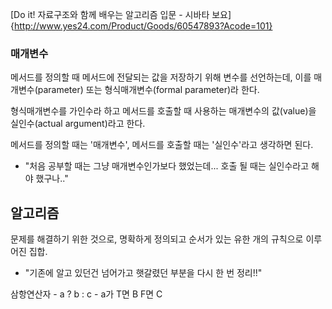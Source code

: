 [Do it! 자료구조와 함께 배우는 알고리즘 입문 - 시바타 보요] {http://www.yes24.com/Product/Goods/60547893?Acode=101}

### 매개변수

메서드를 정의할 때 메서드에 전달되는 값을 저장하기 위해 변수를 선언하는데, 이를 매개변수(parameter) 또는 형식매개변수(formal parameter)라 한다.

형식매개변수를 가인수라 하고 메서드를 호출할 때 사용하는 매개변수의 값(value)을 실인수(actual argument)라고 한다.

메서드를 정의할 때는 '매개변수', 메서드를 호출할 때는 '실인수'라고 생각하면 된다.

- "처음 공부할 때는 그냥 매개변수인가보다 했었는데... 호출 될 때는 실인수라고 해야 했구나.."


## 알고리즘
문제를 해결하기 위한 것으로, 명확하게 정의되고 순서가 있는 유한 개의 규칙으로 이루어진 집합.

- "기존에 알고 있던건 넘어가고 햇갈렸던 부분을 다시 한 번 정리!!"

삼항연산자 - a ? b : c - a가 T면 B F면 C

